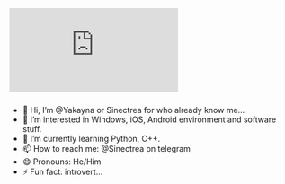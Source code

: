 ![Untitled](https://wall.alphacoders.com/big.php?i=1313641)
###
- 👋 Hi, I’m @Yakayna or Sinectrea for who already know me...
- 👀 I’m interested in Windows, iOS, Android environment and software stuff.
- 🌱 I’m currently learning Python, C++.
- 📫 How to reach me: @Sinectrea on telegram
- 😄 Pronouns: He/Him
- ⚡ Fun fact: introvert...
